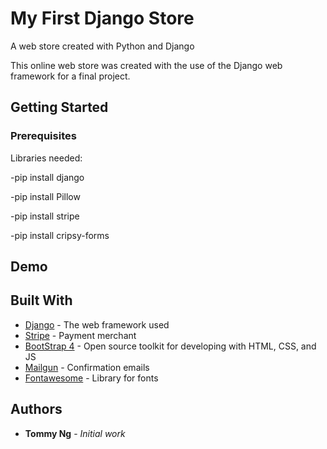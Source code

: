# My First Django Store
A web store created with Python and Django

This online web store was created with the use of the Django web framework for a final project.

## Getting Started

### Prerequisites

Libraries needed:

-pip install django

-pip install Pillow

-pip install stripe

-pip install cripsy-forms

## Demo



## Built With

* [Django](https://www.djangoproject.com/) - The web framework used
* [Stripe](https://stripe.com/) - Payment merchant
* [BootStrap 4](https://getbootstrap.com/) - Open source toolkit for developing with HTML, CSS, and JS
* [Mailgun](https://www.mailgun.com/) - Confirmation emails
* [Fontawesome](https://fontawesome.com/) - Library for fonts

## Authors

* **Tommy Ng** - *Initial work*
